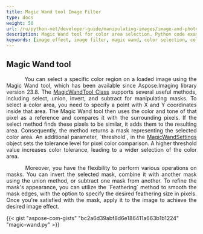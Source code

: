 ```yaml
---
title: Magic Wand tool Image Filter
type: docs
weight: 50
url: /ru/python-net/developer-guide/manipulating-images/image-and-photo-filters/magic-wand-filter
description: Magic Wand tool for color area selection. Python code example provided.
keywords: [image effect, image filter, magic wand, color selection, color comparison, color tolerance, select mask, apply mask]
---
```


## Magic Wand tool

<p align='justify'>
&nbsp;&nbsp;&nbsp;&nbsp;&nbsp;&nbsp;&nbsp;&nbsp;
You can select a specific color region on a loaded image using the Magic Wand tool, which has been available since Aspose.Imaging library version 23.8. The <a href="https://reference.aspose.com/imaging/ru/python-net/aspose.imaging.magicwand/magicwandtool/">MagicWandTool Class</a> supports several useful methods, including select, union, invert, and subtract for manipulating masks. To select a color area, you need to specify a point with X and Y coordinates inside that area. The Magic Wand tool then uses the color and tone of that pixel as a reference and compares it with the surrounding pixels. If the select method finds these pixels to be similar, it adds them to the resulting area. Consequently, the method returns a mask representing the selected color area. An additional parameter, `threshold`, in the <a href="https://reference.aspose.com/imaging/ru/python-net/aspose.imaging.magicwand/magicwandsettings/">MagicWandSettings</a> object sets the tolerance level for pixel color comparison. A higher threshold value increases color tolerance, leading to a wider selection of the color area.
</p>

<p align='justify'>
&nbsp;&nbsp;&nbsp;&nbsp;&nbsp;&nbsp;&nbsp;&nbsp;
Moreover, you have the flexibility to perform various operations on masks. You can invert the selected mask, combine it with another mask using the union method, or subtract one mask from another. To refine the mask's appearance, you can utilize the `Feathering` method to smooth the mask edges, with the option to specify the desired feathering size in pixels. Once you're satisfied with the mask, apply it to the image to achieve the desired image effect.
</p>

{{< gist "aspose-com-gists" "bc2a6d39abf8d6e186411a663b1b1224" "magic-wand.py" >}}

